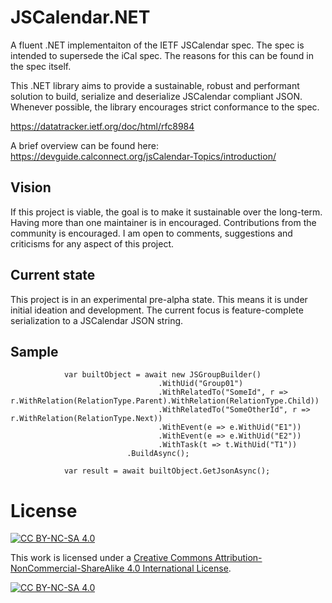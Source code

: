 # JSCalendar.NET
A fluent .NET implementaiton of the IETF JSCalendar spec. The spec is intended to supersede the iCal spec. The reasons for this can be found in the spec itself.

This .NET library aims to provide a sustainable, robust and performant solution to build, serialize and deserialize JSCalendar compliant JSON.  Whenever possible, the library encourages strict conformance to the spec.

https://datatracker.ietf.org/doc/html/rfc8984

A brief overview can be found here: https://devguide.calconnect.org/jsCalendar-Topics/introduction/
## Vision
If this project is viable, the goal is to make it sustainable over the long-term. Having more than one maintainer is in encouraged. Contributions from the community is encouraged. I am open to comments, suggestions and criticisms for any aspect of this project.

## Current state
This project is in an experimental pre-alpha state. This means it is under initial ideation and development. The current focus is feature-complete serialization to a JSCalendar JSON string. 

## Sample
```
            var builtObject = await new JSGroupBuilder()
                                 .WithUid("Group01")
                                 .WithRelatedTo("SomeId", r => r.WithRelation(RelationType.Parent).WithRelation(RelationType.Child))
                                 .WithRelatedTo("SomeOtherId", r => r.WithRelation(RelationType.Next))
                                 .WithEvent(e => e.WithUid("E1"))
                                 .WithEvent(e => e.WithUid("E2"))
                                 .WithTask(t => t.WithUid("T1"))
                          .BuildAsync();

            var result = await builtObject.GetJsonAsync();
```
# License

[![CC BY-NC-SA 4.0][cc-by-nc-sa-shield]][cc-by-nc-sa]

This work is licensed under a
[Creative Commons Attribution-NonCommercial-ShareAlike 4.0 International License][cc-by-nc-sa].

[![CC BY-NC-SA 4.0][cc-by-nc-sa-image]][cc-by-nc-sa]

[cc-by-nc-sa]: http://creativecommons.org/licenses/by-nc-sa/4.0/
[cc-by-nc-sa-image]: https://licensebuttons.net/l/by-nc-sa/4.0/88x31.png
[cc-by-nc-sa-shield]: https://img.shields.io/badge/License-CC%20BY--NC--SA%204.0-lightgrey.svg
